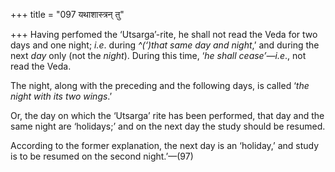 +++
title = "097 यथाशास्त्रन् तु"

+++
Having perfomed the ‘Utsarga’-rite, he shall not read the Veda for two
days and one night; *i.e*. during *^(‘)that same day and night*,’ and
during the next *day* only (not the *night*). During this time, ‘*he
shall cease’—i.e*., not read the Veda.

The night, along with the preceding and the following days, is called
‘*the night with its two wings*.’

Or, the day on which the ‘Utsarga’ rite has been performed, that day and
the same night are ‘holidays;’ and on the next day the study should be
resumed.

According to the former explanation, the next day is an ‘holiday,’ and
study is to be resumed on the second night.’—(97)


